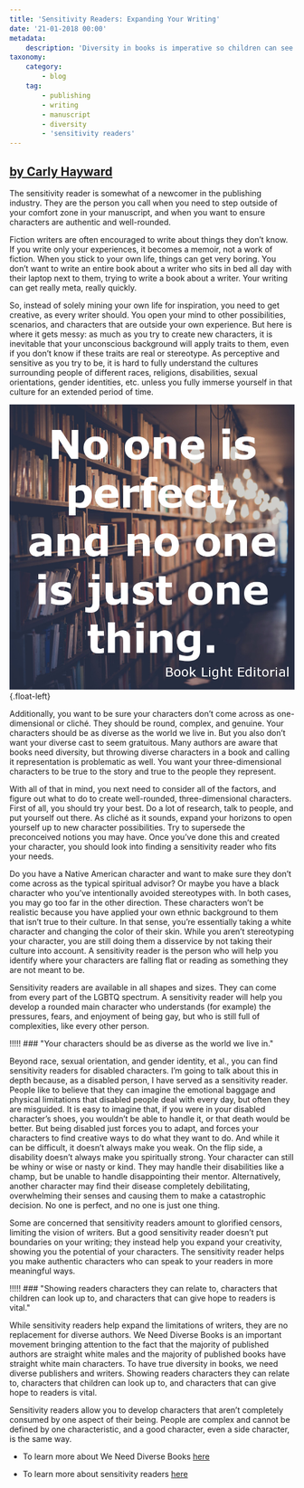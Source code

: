 ```yaml
---
title: 'Sensitivity Readers: Expanding Your Writing'
date: '21-01-2018 00:00'
metadata:
    description: 'Diversity in books is imperative so children can see themselves in books. When writing diverse characters it can be helpful to have a sensitivity reader take a look at it to stay true to your characters. Despite the controversy, they can be important to publishing.'
taxonomy:
    category:
        - blog
    tag:
        - publishing
        - writing
        - manuscript
        - diversity
        - 'sensitivity readers'
---
```


## [by Carly Hayward](http://booklighteditorial.com/team#carly)

The sensitivity reader is somewhat of a newcomer in the publishing industry. They are the person you call when you need to step outside of your comfort zone in your manuscript, and when you want to ensure characters are authentic and well-rounded. 

Fiction writers are often encouraged to write about things they don’t know. If you write only your experiences, it becomes a memoir, not a work of fiction. When you stick to your own life, things can get very boring. You don’t want to write an entire book about a writer who sits in bed all day with their laptop next to them, trying to write a book about a writer. Your writing can get really meta, really quickly. 

So, instead of solely mining your own life for inspiration, you need to get creative, as every writer should. You open your mind to other possibilities, scenarios, and characters that are outside your own experience. But here is where it gets messy: as much as you try to create new characters, it is inevitable that your unconscious background will apply traits to them, even if you don’t know if these traits are real or stereotype. As perceptive and sensitive as you try to be, it is hard to fully understand the cultures surrounding people of different races, religions, disabilities, sexual orientations, gender identities, etc. unless you fully immerse yourself in that culture for an extended period of time.

![No one is perfect, and no one is just one thing.](book_light_editorial_quote_onething.jpg?cropResize=400,400){.float-left}

Additionally, you want to be sure your characters don’t come across as one-dimensional or cliché. They should be round, complex, and genuine. Your characters should be as diverse as the world we live in. But you also don’t want your diverse cast to seem gratuitous. Many authors are aware that books need diversity, but throwing diverse characters in a book and calling it representation is problematic as well. You want your three-dimensional characters to be true to the story and true to the people they represent. 

With all of that in mind, you next need to consider all of the factors, and figure out what to do to create well-rounded, three-dimensional characters. First of all, you should try your best. Do a lot of research, talk to people, and put yourself out there. As cliché as it sounds, expand your horizons to open yourself up to new character possibilities. Try to supersede the preconceived notions you may have. Once you’ve done this and created your character, you should look into finding a sensitivity reader who fits your needs. 

Do you have a Native American character and want to make sure they don’t come across as the typical spiritual advisor? Or maybe you have a black character who you’ve intentionally avoided stereotypes with. In both cases, you may go too far in the other direction. These characters won’t be realistic because you have applied your own ethnic background to them that isn’t true to their culture. In that sense, you’re essentially taking a white character and changing the color of their skin. While you aren’t stereotyping your character, you are still doing them a disservice by not taking their culture into account. A sensitivity reader is the person who will help you identify where your characters are falling flat or reading as something they are not meant to be. 

Sensitivity readers are available in all shapes and sizes.  They can come from every part of the LGBTQ spectrum. A sensitivity reader will help you develop a rounded main character who understands (for example) the pressures, fears, and enjoyment of being gay, but who is still full of complexities, like every other person.

!!!!! ### "Your characters should be as diverse as the world we live in."

Beyond race, sexual orientation, and gender identity, et al., you can find sensitivity readers for disabled characters. I’m going to talk about this in depth because, as a disabled person, I have served as a sensitivity reader. People like to believe that they can imagine the emotional baggage and physical limitations that disabled people deal with every day, but often they are misguided. It is easy to imagine that, if you were in your disabled character’s shoes, you wouldn’t be able to handle it, or that death would be better. But being disabled just forces you to adapt, and forces your characters to find creative ways to do what they want to do. And while it can be difficult, it doesn’t always make you weak. On the flip side, a disability doesn’t always make you spiritually strong. Your character can still be whiny or wise or nasty or kind. They may handle their disabilities like a champ, but be unable to handle disappointing their mentor. Alternatively, another character may find their disease completely debilitating, overwhelming their senses and causing them to make a catastrophic decision. No one is perfect, and no one is just one thing.

Some are concerned that sensitivity readers amount to glorified censors, limiting the vision of writers. But a good sensitivity reader doesn’t put boundaries on your writing; they instead help you expand your creativity, showing you the potential of your characters. The sensitivity reader helps you make authentic characters who can speak to your readers in more meaningful ways.

!!!!! ### "Showing readers characters they can relate to, characters that children can look up to, and characters that can give hope to readers is vital."

While sensitivity readers help expand the limitations of writers, they are no replacement for diverse authors. We Need Diverse Books is an important movement bringing attention to the fact that the majority of published authors are straight white males and the majority of published books have straight white main characters. To have true diversity in books, we need diverse publishers and writers. Showing readers characters they can relate to, characters that children can look up to, and characters that can give hope to readers is vital.

Sensitivity readers allow you to develop characters that aren’t completely consumed by one aspect of their being. People are complex and cannot be defined by one characteristic, and a good character, even a side character, is the same way.

 * To learn more about We Need Diverse Books [here](https://diversebooks.org?target=_blank)

 * To learn more about sensitivity readers [here](http://www.slate.com/articles/arts/culturebox/2017/02/how_sensitivity_readers_from_minority_groups_are_changing_the_book_publishing.html?target=_blank)